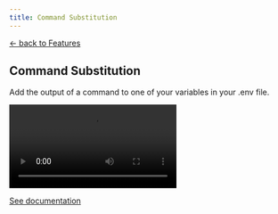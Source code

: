 ```yaml
---
title: Command Substitution
---
```


<section class="max-w-3xl mx-auto mt-20 flex flex-col px-5">
  <p class="text-right">
    <a class="link-primary" href="/features">&larr; back to Features</a>
  </p>
  <h1 class="my-5 text-center text-5xl sm:text-6xl md:text-7xl lg:text-8xl font-bold tracking-tight leading-none text-zinc-950 dark:text-[#ECD53F]">Command Substitution</h1>
  <p class="mx-auto mt-3 max-w-3xl text-center text-md md:text-lg text-zinc-600 leading-2 mb-6">Add the output of a command to one of your variables in your .env file.</p>

  <video class="my-10 w-full rounded-md border border-zinc-200 dark:border-zinc-800" controls>
    <source src="https://github.com/user-attachments/assets/5a2b04ef-d5de-433a-b6a6-34cd39e0449e" type="video/mp4">
    your browser does not support the video tag
  </video>

  <p class="text-center"><a class="link-primary" href="/docs/advanced/run-command-substitution">See documentation</a></p>
</section>

